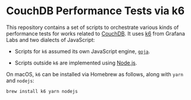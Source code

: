 # CouchDB Performance Tests via k6

This repository contains a set of scripts to orchestrate various kinds
of performance tests for works related to
[CouchDB](https://couchdb.apache.org/).  It uses [k6](https://k6.io/)
from Grafana Labs and two dialects of JavaScript:

- Scripts for `k6` assumed its own JavaScript engine,
  [`goja`](https://github.com/dop251/goja).

- Scripts outside `k6` are implemented using
  [Node.js](https://nodejs.org/).

On macOS, `k6` can be installed via Homebrew as follows, along with
`yarn` and `nodejs`:

```shell
brew install k6 yarn nodejs
```
